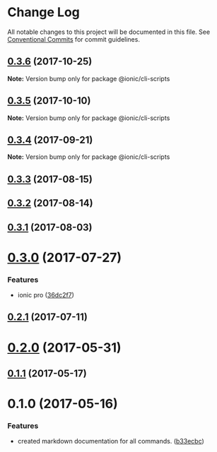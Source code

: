 # Change Log

All notable changes to this project will be documented in this file.
See [Conventional Commits](https://conventionalcommits.org) for commit guidelines.

<a name="0.3.6"></a>
## [0.3.6](https://github.com/ionic-team/ionic-cli/compare/@ionic/cli-scripts@0.3.5...@ionic/cli-scripts@0.3.6) (2017-10-25)




**Note:** Version bump only for package @ionic/cli-scripts

<a name="0.3.5"></a>
## [0.3.5](https://github.com/ionic-team/ionic-cli/compare/@ionic/cli-scripts@0.3.4...@ionic/cli-scripts@0.3.5) (2017-10-10)




**Note:** Version bump only for package @ionic/cli-scripts

<a name="0.3.4"></a>
## [0.3.4](https://github.com/ionic-team/ionic-cli/compare/@ionic/cli-scripts@0.3.3...@ionic/cli-scripts@0.3.4) (2017-09-21)




**Note:** Version bump only for package @ionic/cli-scripts

<a name="0.3.3"></a>
## [0.3.3](https://github.com/ionic-team/ionic-cli/compare/@ionic/cli-scripts@0.3.2...@ionic/cli-scripts@0.3.3) (2017-08-15)




<a name="0.3.2"></a>
## [0.3.2](https://github.com/ionic-team/ionic-cli/compare/@ionic/cli-scripts@0.3.1...@ionic/cli-scripts@0.3.2) (2017-08-14)




<a name="0.3.1"></a>
## [0.3.1](https://github.com/ionic-team/ionic-cli/compare/@ionic/cli-scripts@0.3.0...@ionic/cli-scripts@0.3.1) (2017-08-03)




<a name="0.3.0"></a>
# [0.3.0](https://github.com/ionic-team/ionic-cli/compare/@ionic/cli-scripts@0.2.1...@ionic/cli-scripts@0.3.0) (2017-07-27)


### Features

* ionic pro ([36dc2f7](https://github.com/ionic-team/ionic-cli/commit/36dc2f7))




<a name="0.2.1"></a>
## [0.2.1](https://github.com/ionic-team/ionic-cli/compare/@ionic/cli-scripts@0.2.0...@ionic/cli-scripts@0.2.1) (2017-07-11)




<a name="0.2.0"></a>
# [0.2.0](https://github.com/ionic-team/ionic-cli/compare/@ionic/cli-scripts@0.1.1...@ionic/cli-scripts@0.2.0) (2017-05-31)




<a name="0.1.1"></a>
## [0.1.1](https://github.com/ionic-team/ionic-cli/compare/@ionic/cli-scripts@0.1.0...@ionic/cli-scripts@0.1.1) (2017-05-17)




<a name="0.1.0"></a>
# 0.1.0 (2017-05-16)


### Features

* created markdown documentation for all commands. ([b33ecbc](https://github.com/ionic-team/ionic-cli/commit/b33ecbc))
